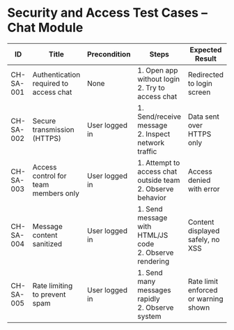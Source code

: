 # Security and Access Test Cases – Chat Module

| ID          | Title                                       | Precondition                        | Steps                                                         | Expected Result                           | Actual Result | Status |
|-------------|---------------------------------------------|-------------------------------------|---------------------------------------------------------------|-------------------------------------------|---------------|--------|
| CH-SA-001   | Authentication required to access chat      | None                                | 1. Open app without login <br> 2. Try to access chat | Redirected to login screen |               |        |
| CH-SA-002   | Secure transmission (HTTPS)                 | User logged in                      | 1. Send/receive message <br> 2. Inspect network traffic | Data sent over HTTPS only |               |        |
| CH-SA-003   | Access control for team members only        | User logged in                      | 1. Attempt to access chat outside team <br> 2. Observe behavior | Access denied with error |               |        |
| CH-SA-004   | Message content sanitized                   | User logged in                      | 1. Send message with HTML/JS code <br> 2. Observe rendering | Content displayed safely, no XSS |               |        |
| CH-SA-005   | Rate limiting to prevent spam               | User logged in                      | 1. Send many messages rapidly <br> 2. Observe system | Rate limit enforced or warning shown |               |        |